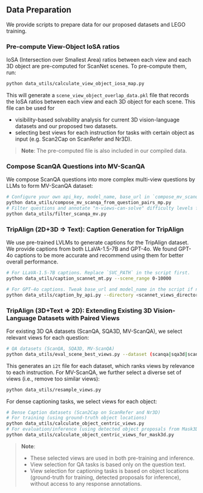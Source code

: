 ## Data Preparation
We provide scripts to prepare data for our proposed datasets and LEGO training.

### Pre-compute View-Object IoSA ratios
IoSA (Intersection over Smallest Area) ratios between each view and each 3D object are pre-computed for ScanNet scenes. To pre-compute them, run:    
```bash
python data_utils/calculate_view_object_iosa_map.py
```
This will generate a `scene_view_object_overlap_data.pkl` file that records the IoSA ratios between each view and each 3D object for each scene. This file can be used for
- visibility-based solvability analysis for current 3D vision-language datasets and our proposed two datasets.
- selecting best views for each instruction for tasks with certain object as input (e.g. Scan2Cap on ScanRefer and Nr3D).

> **Note**: The pre-computed file is also included in our compiled data.

### Compose ScanQA Questions into MV-ScanQA
We compose ScanQA questions into more complex multi-view questions by LLMs to form MV-ScanQA dataset:
```bash
# Configure your own api_key, model_name, base_url in `compose_mv_scanqa_from_question_pairs.py` first.
python data_utils/compose_mv_scanqa_from_question_pairs_mp.py
# Filter questions and annotate "n-views-can-solve" difficulty levels for each question
python data_utils/filter_scanqa_mv.py
```

### TripAlign (2D+3D $\Rightarrow$ Text): Caption Generation for TripAlign
We use pre-trained LVLMs to generate captions for the TripAlign dataset. We provide captions from both LLaVA-1.5-7B and GPT-4o. We found GPT-4o captions to be more accurate and recommend using them for better overall performance.
```bash
# For LLaVA-1.5-7B captions. Replace `SVC_PATH` in the script first.
python data_utils/caption_scannet_mt.py --scene_range 0-10000
```
```bash
# For GPT-4o captions. Tweak base_url and model_name in the script if needed.
python data_utils/caption_by_api.py --directory <scannet_views_directory> --api_key <your_openai_api_key>
```

### TripAlign (3D+Text $\Rightarrow$ 2D): Extending Existing 3D Vision-Language Datasets with Paired Views
For existing 3D QA datasets (ScanQA, SQA3D, MV-ScanQA), we select relevant views for each question:
```bash
# QA datasets (ScanQA, SQA3D, MV-ScanQA)
python data_utils/eval_scene_best_views.py --dataset (scanqa|sqa3d|scanqa_mv) --not_eval_vqa --nocheck_blank --outfile <output_file>
```
This generates an `i2t` file for each dataset, which ranks views by relevance to each instruction. For MV-ScanQA, we further select a diverse set of views (i.e., remove too similar views):
```bash
python data_utils/resample_views.py
```
For dense captioning tasks, we select views for each object:
```bash
# Dense Caption datasets (Scan2Cap on ScanRefer and Nr3D)
# For training (using ground-truth object locations)
python data_utils/calculate_object_centric_views.py
# For evaluation/inference (using detected object proposals from Mask3D)
python data_utils/calculate_object_centric_views_for_mask3d.py
```

> **Note**: 
> - These selected views are used in both pre-training and inference.
> - View selection for QA tasks is based only on the question text.
> - View selection for captioning tasks is based on object locations (ground-truth for training, detected proposals for inference), without access to any response annotations.